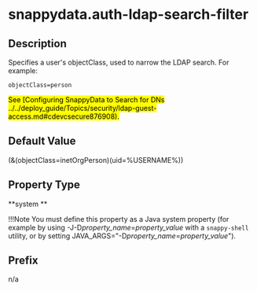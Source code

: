 # snappydata.auth-ldap-search-filter


## Description

Specifies a user's objectClass, used to narrow the LDAP search. For example:

``` pre
objectClass=person
```

<mark>See [Configuring SnappyData to Search for DNs ../../deploy_guide/Topics/security/ldap-guest-access.md#cdevcsecure876908). </mark>

## Default Value

(&(objectClass=inetOrgPerson)(uid=%USERNAME%))

## Property Type

**system **

!!!Note 
	You must define this property as a Java system property (for example by using -J-D*property\_name*=*property\_value* with a `snappy-shell` utility, or by setting JAVA\_ARGS="-D*property\_name*=*property\_value*").</p>

## Prefix

n/a

